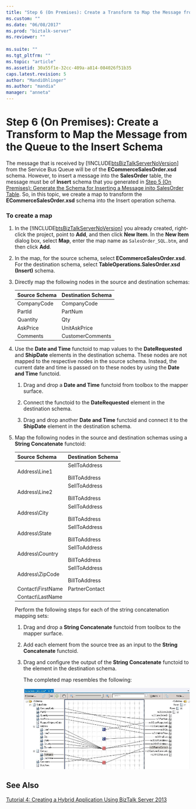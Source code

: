 ```yaml
---
title: "Step 6 (On Premises): Create a Transform to Map the Message from the Queue to the Insert Schema | Microsoft Docs"
ms.custom: ""
ms.date: "06/08/2017"
ms.prod: "biztalk-server"
ms.reviewer: ""

ms.suite: ""
ms.tgt_pltfrm: ""
ms.topic: "article"
ms.assetid: 30a55f1e-32cc-409a-a814-084026f51b35
caps.latest.revision: 5
author: "MandiOhlinger"
ms.author: "mandia"
manager: "anneta"
---
```

# Step 6 (On Premises): Create a Transform to Map the Message from the Queue to the Insert Schema
The message that is received by [!INCLUDE[btsBizTalkServerNoVersion](../includes/btsbiztalkservernoversion-md.md)] from the Service Bus Queue will be of the **ECommerceSalesOrder.xsd** schema. However, to insert a message into the **SalesOrder** table, the message must be of **Insert** schema that you generated in [Step 5 (On Premises): Generate the Schema for Inserting a Message inito SalesOrder Table](../core/step-5-generate-the-schema-for-inserting-a-message-into-salesorder-table.md). So, in this topic, we create a map to transform the **ECommerceSalesOrder.xsd** schema into the Insert operation schema.  
  
### To create a map  
  
1.  In the [!INCLUDE[btsBizTalkServerNoVersion](../includes/btsbiztalkservernoversion-md.md)] you already created, right-click the project, point to **Add**, and then click **New Item**. In the **New Item** dialog box, select **Map**, enter the map name as `SalesOrder_SQL.btm`, and then click **Add**.  
  
2.  In the map, for the source schema, select **ECommerceSalesOrder.xsd**. For the destination schema, select **TableOperations.SalesOrder.xsd (Insert)** schema.  
  
3.  Directly map the following nodes in the source and destination schemas:  
  
    |Source Schema|Destination Schema|  
    |-------------------|------------------------|  
    |CompanyCode|CompanyCode|  
    |PartId|PartNum|  
    |Quantity|Qty|  
    |AskPrice|UnitAskPrice|  
    |Comments|CustomerComments|  
  
4.  Use the **Date and Time** functoid to map values to the **DateRequested** and **ShipDate** elements in the destination schema. These nodes are not mapped to the respective nodes in the source schema. Instead, the current date and time is passed on to these nodes by using the **Date and Time** functoid.  
  
    1.  Drag and drop a **Date and Time** functoid from toolbox to the mapper surface.  
  
    2.  Connect the functoid to the **DateRequested** element in the destination schema.  
  
    3.  Drag and drop another **Date and Time** functoid and connect it to the **ShipDate** element in the destination schema.  
  
5.  Map the following nodes in the source and destination schemas using a **String Concatenate** functoid:  
  
    |Source Schema|Destination Schema|  
    |-------------------|------------------------|  
    |Address\Line1|SellToAddress<br /><br /> BillToAddress|  
    |Address\Line2|SellToAddress<br /><br /> BillToAddress|  
    |Address\City|SellToAddress<br /><br /> BillToAddress|  
    |Address\State|SellToAddress<br /><br /> BillToAddress|  
    |Address\Country|SellToAddress<br /><br /> BillToAddress|  
    |Address\ZipCode|SellToAddress<br /><br /> BillToAddress|  
    |Contact\FirstName|PartnerContact|  
    |Contact\LastName||  
  
     Perform the following steps for each of the string concatenation mapping sets:  
  
    1.  Drag and drop a **String Concatenate** functoid from toolbox to the mapper surface.  
  
    2.  Add each element from the source tree as an input to the **String Concatenate** functoid.  
  
    3.  Drag and configure the output of the **String Concatenate** functoid to the element in the destination schema.  
  
         The completed map resembles the following:  
  
         ![Map to transform schemas](../core/media/bts2010r2-tut1-map.jpg "BTS2010R2_Tut1_Map")  
  
## See Also  
 [Tutorial 4: Creating a Hybrid Application Using BizTalk Server 2013](../core/tutorial-4-creating-a-hybrid-application-using-biztalk-server-2013.md)